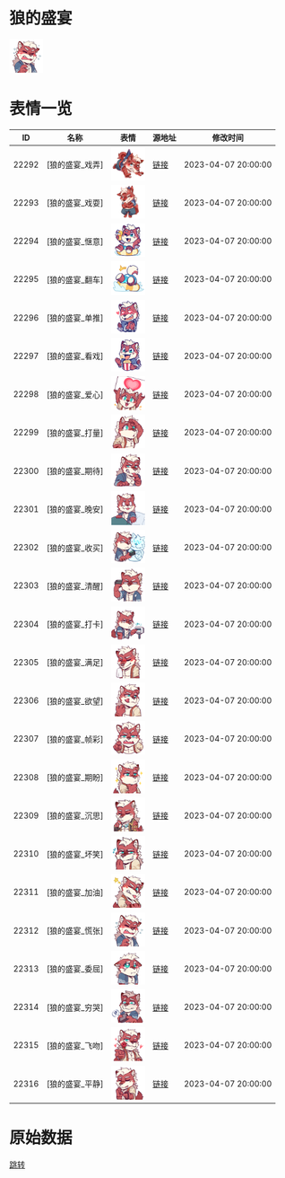 # 狼的盛宴

<img src="./cover.png" height="60" alt="cover" />

# 表情一览

|ID|名称|表情|源地址|修改时间|
|----|----|----|----|----|
|22292|[狼的盛宴_戏弄]|<img src="./pic/022292_%5B狼的盛宴_戏弄%5D.png" height="60" alt="戏弄"/>|[链接](https://i0.hdslb.com/bfs/garb/360cfb0ed492fc97a0c35603528a7f2f28808494.png)|2023-04-07 20:00:00|
|22293|[狼的盛宴_戏耍]|<img src="./pic/022293_%5B狼的盛宴_戏耍%5D.png" height="60" alt="戏耍"/>|[链接](https://i0.hdslb.com/bfs/garb/30b8b57eefe65266830df5eaea7c2d956e4a3956.png)|2023-04-07 20:00:00|
|22294|[狼的盛宴_惬意]|<img src="./pic/022294_%5B狼的盛宴_惬意%5D.png" height="60" alt="惬意"/>|[链接](https://i0.hdslb.com/bfs/garb/86c6fb6c7b61ae860fe9f1aecd265ab798cfaa59.png)|2023-04-07 20:00:00|
|22295|[狼的盛宴_翻车]|<img src="./pic/022295_%5B狼的盛宴_翻车%5D.png" height="60" alt="翻车"/>|[链接](https://i0.hdslb.com/bfs/garb/dfa4e0f702a3ce28cec69566fc4e7e5ae5522055.png)|2023-04-07 20:00:00|
|22296|[狼的盛宴_单推]|<img src="./pic/022296_%5B狼的盛宴_单推%5D.png" height="60" alt="单推"/>|[链接](https://i0.hdslb.com/bfs/garb/53e4db3aae01ff78f27a2d06564aac0c38d195da.png)|2023-04-07 20:00:00|
|22297|[狼的盛宴_看戏]|<img src="./pic/022297_%5B狼的盛宴_看戏%5D.png" height="60" alt="看戏"/>|[链接](https://i0.hdslb.com/bfs/garb/57d3ce1522d4c7971a36ceb58f489ec289177ccf.png)|2023-04-07 20:00:00|
|22298|[狼的盛宴_爱心]|<img src="./pic/022298_%5B狼的盛宴_爱心%5D.png" height="60" alt="爱心"/>|[链接](https://i0.hdslb.com/bfs/garb/dc1e1f4a50501d33f949a4d13633c9e450103961.png)|2023-04-07 20:00:00|
|22299|[狼的盛宴_打量]|<img src="./pic/022299_%5B狼的盛宴_打量%5D.png" height="60" alt="打量"/>|[链接](https://i0.hdslb.com/bfs/garb/4b9bea3a55b2c5ab717e3eadf70a1fa19b09fcb0.png)|2023-04-07 20:00:00|
|22300|[狼的盛宴_期待]|<img src="./pic/022300_%5B狼的盛宴_期待%5D.png" height="60" alt="期待"/>|[链接](https://i0.hdslb.com/bfs/garb/9f683c7ce51186fc17d9fa7f558c74325075d0ea.png)|2023-04-07 20:00:00|
|22301|[狼的盛宴_晚安]|<img src="./pic/022301_%5B狼的盛宴_晚安%5D.png" height="60" alt="晚安"/>|[链接](https://i0.hdslb.com/bfs/garb/6d7cc0f7693dda0e9d4350e881bdef58cecc0781.png)|2023-04-07 20:00:00|
|22302|[狼的盛宴_收买]|<img src="./pic/022302_%5B狼的盛宴_收买%5D.png" height="60" alt="收买"/>|[链接](https://i0.hdslb.com/bfs/garb/41e7a4d5ddd1d6c657d482fcd2e59c8056d3d106.png)|2023-04-07 20:00:00|
|22303|[狼的盛宴_清醒]|<img src="./pic/022303_%5B狼的盛宴_清醒%5D.png" height="60" alt="清醒"/>|[链接](https://i0.hdslb.com/bfs/garb/3fc33f655d9d1c1d52f94b19eeb403d58796a894.png)|2023-04-07 20:00:00|
|22304|[狼的盛宴_打卡]|<img src="./pic/022304_%5B狼的盛宴_打卡%5D.png" height="60" alt="打卡"/>|[链接](https://i0.hdslb.com/bfs/garb/355f91afbe7a24e7f3e30df8bb6a93ee0331d263.png)|2023-04-07 20:00:00|
|22305|[狼的盛宴_满足]|<img src="./pic/022305_%5B狼的盛宴_满足%5D.png" height="60" alt="满足"/>|[链接](https://i0.hdslb.com/bfs/garb/0fecbda7aa8020a2570fa4ce1243ec80e84dfb76.png)|2023-04-07 20:00:00|
|22306|[狼的盛宴_欲望]|<img src="./pic/022306_%5B狼的盛宴_欲望%5D.png" height="60" alt="欲望"/>|[链接](https://i0.hdslb.com/bfs/garb/1eece9e3e8786ee12b6c9f128f5805c6eb24e546.png)|2023-04-07 20:00:00|
|22307|[狼的盛宴_帧彩]|<img src="./pic/022307_%5B狼的盛宴_帧彩%5D.png" height="60" alt="帧彩"/>|[链接](https://i0.hdslb.com/bfs/garb/a2fde858a51b923612d577fcf414cfdd4b3d6d44.png)|2023-04-07 20:00:00|
|22308|[狼的盛宴_期盼]|<img src="./pic/022308_%5B狼的盛宴_期盼%5D.png" height="60" alt="期盼"/>|[链接](https://i0.hdslb.com/bfs/garb/c9d0ffcffddbbad0f1f250f8ca0088f3a77ccdb7.png)|2023-04-07 20:00:00|
|22309|[狼的盛宴_沉思]|<img src="./pic/022309_%5B狼的盛宴_沉思%5D.png" height="60" alt="沉思"/>|[链接](https://i0.hdslb.com/bfs/garb/f036df85dcf29bb0a2e2bcded1faaa60adaaf4d9.png)|2023-04-07 20:00:00|
|22310|[狼的盛宴_坏笑]|<img src="./pic/022310_%5B狼的盛宴_坏笑%5D.png" height="60" alt="坏笑"/>|[链接](https://i0.hdslb.com/bfs/garb/0f62cd9c970d6bdb1030bc2b34d91cdca1c03144.png)|2023-04-07 20:00:00|
|22311|[狼的盛宴_加油]|<img src="./pic/022311_%5B狼的盛宴_加油%5D.png" height="60" alt="加油"/>|[链接](https://i0.hdslb.com/bfs/garb/ad0c3be4158d2299bdc192cf52135d2252ab2b6d.png)|2023-04-07 20:00:00|
|22312|[狼的盛宴_慌张]|<img src="./pic/022312_%5B狼的盛宴_慌张%5D.png" height="60" alt="慌张"/>|[链接](https://i0.hdslb.com/bfs/garb/63aa3def4018c170977890eb631192c4b21e3e74.png)|2023-04-07 20:00:00|
|22313|[狼的盛宴_委屈]|<img src="./pic/022313_%5B狼的盛宴_委屈%5D.png" height="60" alt="委屈"/>|[链接](https://i0.hdslb.com/bfs/garb/27c836b821b85446056a8066edc44bcf89b18805.png)|2023-04-07 20:00:00|
|22314|[狼的盛宴_穷哭]|<img src="./pic/022314_%5B狼的盛宴_穷哭%5D.png" height="60" alt="穷哭"/>|[链接](https://i0.hdslb.com/bfs/garb/864e3c51f296dcdd84717fd247c6f224f2a27d25.png)|2023-04-07 20:00:00|
|22315|[狼的盛宴_飞吻]|<img src="./pic/022315_%5B狼的盛宴_飞吻%5D.png" height="60" alt="飞吻"/>|[链接](https://i0.hdslb.com/bfs/garb/e238f526b837ec320e74e36ecb9a5ce8dbe5e333.png)|2023-04-07 20:00:00|
|22316|[狼的盛宴_平静]|<img src="./pic/022316_%5B狼的盛宴_平静%5D.png" height="60" alt="平静"/>|[链接](https://i0.hdslb.com/bfs/garb/abce67e90dfc918bcce003190f2b44a90edb7210.png)|2023-04-07 20:00:00|

# 原始数据

[跳转](./raw.json)

